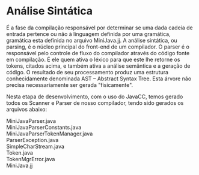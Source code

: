 # **Análise Sintática** #

É a fase da compilação responsável por determinar se uma dada cadeia de entrada pertence ou não à linguagem definida por uma gramática, gramática esta definida no arquivo MiniJava.jj.
A análise sintática, ou parsing, é o núcleo principal do front-end de um compilador. O parser é o responsável pelo controle de fluxo do
compilador através do código fonte em compilação. É ele quem ativa o léxico para que este lhe retorne os tokens, citados acima, e também ativa a análise semântica e a geração de código.
O resultado de seu processamento produz uma estrutura conhecidamente denominada AST – Abstract Syntax Tree. Esta árvore não precisa necessariamente ser gerada "fisicamente".

Nesta etapa de desenvolvimento, com o uso do JavaCC, temos gerado todos os Scanner e Parser de nosso compilador, tendo sido gerados os arquivos abaixo:

MiniJavaParser.java<br>
MiniJavaParserConstants.java<br>
MiniJavaParserTokenManager.java<br>
ParserException.java<br>
SimpleCharStream.java<br>
Token.java<br>
TokenMgrError.java<br>
MiniJava.jj
